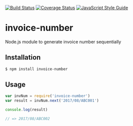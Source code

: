 [![Build Status](https://travis-ci.org/amindia/invoice-number.svg?branch=master)](https://travis-ci.org/amindia/invoice-number)
[![Coverage Status](https://coveralls.io/repos/github/amindia/invoice-number/badge.svg?branch=master)](https://coveralls.io/github/amindia/invoice-number?branch=master)
[![JavaScript Style Guide](https://img.shields.io/badge/code_style-standard-brightgreen.svg)](https://standardjs.com)

# invoice-number
Node.js module to generate invoice number sequentially 

## Installation

```sh
$ npm install invoice-number
```
## Usage

```javascript
var invNum = require('invoice-number')
var result = invNum.next('2017/08/ABC001')

console.log(result)

// => 2017/08/ABC002
```
